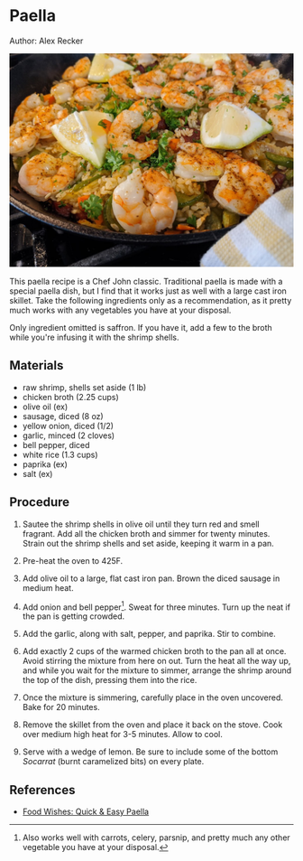 # Paella

Author: Alex Recker

![](images/paella.jpg)

This paella recipe is a Chef John classic.  Traditional paella is made
with a special paella dish, but I find that it works just as well with
a large cast iron skillet.  Take the following ingredients only as a
recommendation, as it pretty much works with any vegetables you have
at your disposal.

Only ingredient omitted is saffron.  If you have it, add a few to the
broth while you're infusing it with the shrimp shells.

## Materials

- raw shrimp, shells set aside (1 lb)
- chicken broth (2.25 cups)
- olive oil (ex)
- sausage, diced (8 oz)
- yellow onion, diced (1/2)
- garlic, minced (2 cloves)
- bell pepper, diced
- white rice (1.3 cups)
- paprika (ex)
- salt (ex)

## Procedure

1. Sautee the shrimp shells in olive oil until they turn red and
   smell fragrant.  Add all the chicken broth and simmer for twenty
   minutes.  Strain out the shrimp shells and set aside, keeping it
   warm in a pan.

2. Pre-heat the oven to 425F.

3. Add olive oil to a large, flat cast iron pan.  Brown the diced
   sausage in medium heat.

4. Add onion and bell pepper[^1].  Sweat for three minutes.  Turn up
   the neat if the pan is getting crowded.

5. Add the garlic, along with salt, pepper, and paprika.  Stir to
   combine.

6. Add exactly 2 cups of the warmed chicken broth to the pan all at
   once.  Avoid stirring the mixture from here on out.  Turn the heat
   all the way up, and while you wait for the mixture to simmer,
   arrange the shrimp around the top of the dish, pressing them into
   the rice.

7. Once the mixture is simmering, carefully place in the oven
   uncovered.  Bake for 20 minutes.

8. Remove the skillet from the oven and place it back on the stove.
   Cook over medium high heat for 3-5 minutes.  Allow to cool.

9. Serve with a wedge of lemon.  Be sure to include some of the bottom
   _Socarrat_ (burnt caramelized bits) on every plate.

[^1]: Also works well with carrots, celery, parsnip, and pretty much
	any other vegetable you have at your disposal.

## References

- [Food Wishes: Quick & Easy Paella]

[Food Wishes: Quick & Easy Paella]: https://www.youtube.com/watch?v=tiJMJznAi0Y
